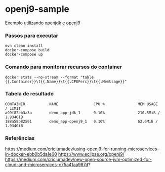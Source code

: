 # openj9-sample
Exemplo utilizando openjdk e openj9



### Passos para executar

```
mvn clean install
docker-compose build
docker-compose up
```

### Comando para monitorar recursos do container

```
docker stats --no-stream --format "table {{.Container}}\t{{.Name}}\t{{.CPUPerc}}\t{{.MemUsage}}"
```


### Tabela de resultado 

```
CONTAINER           NAME                CPU %               MEM USAGE / LIMIT
a99f82eb3a3a        demo_app-jdk_1      0.10%               210.5MiB / 1.934GiB
188a58b82501        demo_app-openj9_1   0.10%               62.6MiB / 1.934GiB
```


### Referências

https://medium.com/criciumadev/using-openj9-for-running-microservices-in-docker-ebb0b5da1e00
https://www.eclipse.org/openj9/
https://medium.com/criciumadev/new-open-source-jvm-optimized-for-cloud-and-microservices-c75a41aa987d?
